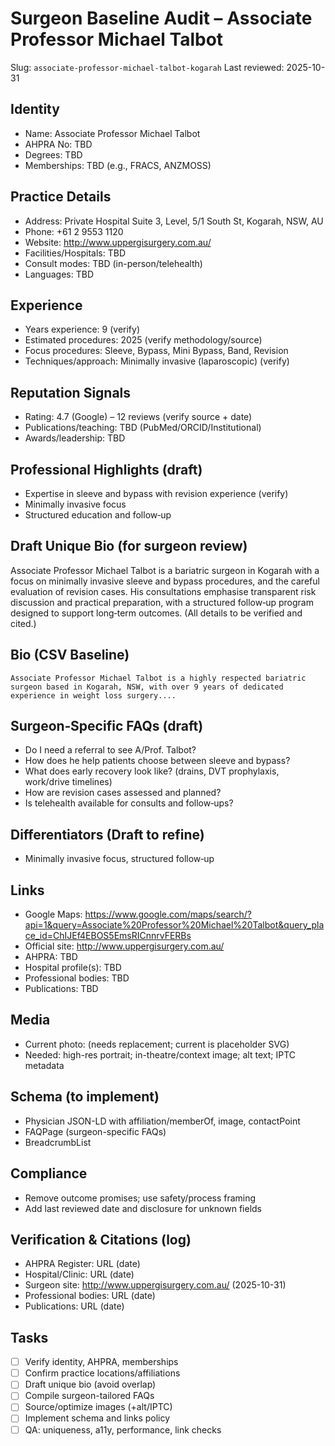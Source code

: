 # Surgeon Baseline Audit – Associate Professor Michael Talbot

Slug: `associate-professor-michael-talbot-kogarah`
Last reviewed: 2025-10-31

## Identity
- Name: Associate Professor Michael Talbot
- AHPRA No: TBD
- Degrees: TBD
- Memberships: TBD (e.g., FRACS, ANZMOSS)

## Practice Details
- Address: Private Hospital Suite 3, Level, 5/1 South St, Kogarah, NSW, AU
- Phone: +61 2 9553 1120
- Website: http://www.uppergisurgery.com.au/
- Facilities/Hospitals: TBD
- Consult modes: TBD (in-person/telehealth)
- Languages: TBD

## Experience
- Years experience: 9 (verify)
- Estimated procedures: 2025 (verify methodology/source)
- Focus procedures: Sleeve, Bypass, Mini Bypass, Band, Revision
- Techniques/approach: Minimally invasive (laparoscopic) (verify)

## Reputation Signals
- Rating: 4.7 (Google) – 12 reviews (verify source + date)
- Publications/teaching: TBD (PubMed/ORCID/Institutional)
- Awards/leadership: TBD

## Professional Highlights (draft)
- Expertise in sleeve and bypass with revision experience (verify)
- Minimally invasive focus
- Structured education and follow‑up

## Draft Unique Bio (for surgeon review)
Associate Professor Michael Talbot is a bariatric surgeon in Kogarah with a focus on minimally invasive sleeve and bypass procedures, and the careful evaluation of revision cases. His consultations emphasise transparent risk discussion and practical preparation, with a structured follow‑up program designed to support long‑term outcomes. (All details to be verified and cited.)

## Bio (CSV Baseline)
```
Associate Professor Michael Talbot is a highly respected bariatric surgeon based in Kogarah, NSW, with over 9 years of dedicated experience in weight loss surgery....
```

## Surgeon‑Specific FAQs (draft)
- Do I need a referral to see A/Prof. Talbot?
- How does he help patients choose between sleeve and bypass?
- What does early recovery look like? (drains, DVT prophylaxis, work/drive timelines)
- How are revision cases assessed and planned?
- Is telehealth available for consults and follow‑ups?

## Differentiators (Draft to refine)
- Minimally invasive focus, structured follow‑up

## Links
- Google Maps: https://www.google.com/maps/search/?api=1&query=Associate%20Professor%20Michael%20Talbot&query_place_id=ChIJEf4EBOS5EmsRICnnrvFERBs
- Official site: http://www.uppergisurgery.com.au/
- AHPRA: TBD
- Hospital profile(s): TBD
- Professional bodies: TBD
- Publications: TBD

## Media
- Current photo: (needs replacement; current is placeholder SVG)
- Needed: high-res portrait; in-theatre/context image; alt text; IPTC metadata

## Schema (to implement)
- Physician JSON-LD with affiliation/memberOf, image, contactPoint
- FAQPage (surgeon-specific FAQs)
- BreadcrumbList

## Compliance
- Remove outcome promises; use safety/process framing
- Add last reviewed date and disclosure for unknown fields

## Verification & Citations (log)
- AHPRA Register: URL (date)
- Hospital/Clinic: URL (date)
- Surgeon site: http://www.uppergisurgery.com.au/ (2025-10-31)
- Professional bodies: URL (date)
- Publications: URL (date)

## Tasks
- [ ] Verify identity, AHPRA, memberships
- [ ] Confirm practice locations/affiliations
- [ ] Draft unique bio (avoid overlap)
- [ ] Compile surgeon-tailored FAQs
- [ ] Source/optimize images (+alt/IPTC)
- [ ] Implement schema and links policy
- [ ] QA: uniqueness, a11y, performance, link checks
